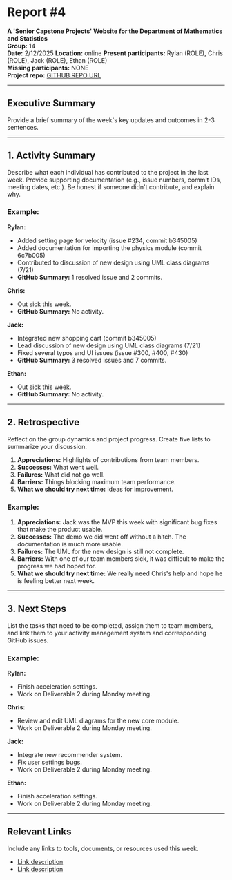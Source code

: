 # Report #4

**A 'Senior Capstone Projects' Website for the Department of Mathematics and Statistics**  
**Group:** 14  
**Date:** 2/12/2025
**Location:** online
**Present participants:** Rylan (ROLE), Chris (ROLE), Jack (ROLE), Ethan (ROLE)  
**Missing participants:** NONE  
**Project repo:** [GITHUB REPO URL](https://github.com/Naalu/ds-senior-capstone-projects-website)  

---

## Executive Summary
Provide a brief summary of the week's key updates and outcomes in 2-3 sentences.

---

## 1. Activity Summary
Describe what each individual has contributed to the project in the last week. Provide supporting documentation (e.g., issue numbers, commit IDs, meeting dates, etc.). Be honest if someone didn't contribute, and explain why.

### Example:
**Rylan:**
- Added setting page for velocity (issue #234, commit b345005)
- Added documentation for importing the physics module (commit 6c7b005)
- Contributed to discussion of new design using UML class diagrams (7/21)
- **GitHub Summary:** 1 resolved issue and 2 commits.

**Chris:**
- Out sick this week.
- **GitHub Summary:** No activity.

**Jack:**
- Integrated new shopping cart (commit b345005)
- Lead discussion of new design using UML class diagrams (7/21)
- Fixed several typos and UI issues (issue #300, #400, #430)
- **GitHub Summary:** 3 resolved issues and 7 commits.

**Ethan:**
- Out sick this week.
- **GitHub Summary:** No activity.
---

## 2. Retrospective
Reflect on the group dynamics and project progress. Create five lists to summarize your discussion.

1. **Appreciations:** Highlights of contributions from team members.
2. **Successes:** What went well.
3. **Failures:** What did not go well.
4. **Barriers:** Things blocking maximum team performance.
5. **What we should try next time:** Ideas for improvement.

### Example:
1. **Appreciations:** Jack was the MVP this week with significant bug fixes that make the product usable.
2. **Successes:** The demo we did went off without a hitch. The documentation is much more usable.
3. **Failures:** The UML for the new design is still not complete.
4. **Barriers:** With one of our team members sick, it was difficult to make the progress we had hoped for.
5. **What we should try next time:** We really need Chris's help and hope he is feeling better next week.

---

## 3. Next Steps
List the tasks that need to be completed, assign them to team members, and link them to your activity management system and corresponding GitHub issues.

### Example:
**Rylan:**
- Finish acceleration settings.
- Work on Deliverable 2 during Monday meeting.

**Chris:**
- Review and edit UML diagrams for the new core module.
- Work on Deliverable 2 during Monday meeting.

**Jack:**
- Integrate new recommender system.
- Fix user settings bugs.
- Work on Deliverable 2 during Monday meeting.

**Ethan:**
- Finish acceleration settings.
- Work on Deliverable 2 during Monday meeting.
---

## Relevant Links
Include any links to tools, documents, or resources used this week.
- [Link description](URL)
- [Link description](URL)
